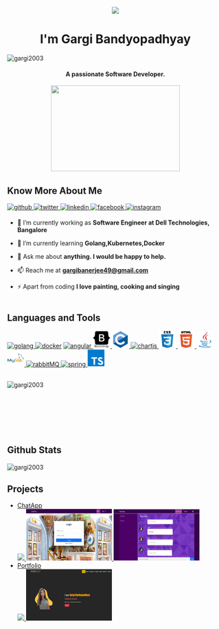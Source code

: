<p align="center"><img height="100px" src="https://raw.githubusercontent.com/gist/Prince-Shivaram/3ace2c813ca49546f3f5f20cd03a2d3e/raw/6058e76860d16ee29df949da3166b3653959318f/hello.gif"></p>
<h1 align="center"> I'm Gargi Bandyopadhyay</h1>
<img src="https://komarev.com/ghpvc/?username=gargi2003&label=Profile%20views&color=0e75b6&style=flat" alt="gargi2003" /> 
<h4 align="center">A passionate Software Developer.</h4>

<p align="center"> <img src="https://miro.medium.com/max/1100/1*qdAW1TjCN57h1lbuuzvchg.gif" height="200px" width="300px"/> </p>

<!-- <p align="left"> <a href="https://github.com/ryo-ma/github-profile-trophy"><img src="https://github-profile-trophy.vercel.app/?username=gargi2003" alt="gargi2003" /></a> </p> -->

 ## Know More About Me 

<div align="left">
<a href="https://github.com/Gargi2003/Gargi2003/" target="_blank">
<img src=https://img.shields.io/badge/github-%2324292e.svg?&style=for-the-badge&logo=github&logoColor=white alt=github style="margin-bottom: 5px;" />
</a>
<a href="https://twitter.com/" target="_blank">
<img src=https://img.shields.io/badge/twitter-%2300acee.svg?&style=for-the-badge&logo=twitter&logoColor=white alt=twitter style="margin-bottom: 5px;" />
</a>
<a href="https://linkedin.com/in/https://www.linkedin.com/in/gargi-bandyopadhyay-24338017a/" target="_blank">
<img src=https://img.shields.io/badge/linkedin-%231E77B5.svg?&style=for-the-badge&logo=linkedin&logoColor=white alt=linkedin style="margin-bottom: 5px;" />
</a>
<a href="https://www.facebook.com/" target="_blank">
<img src=https://img.shields.io/badge/facebook-%232E87FB.svg?&style=for-the-badge&logo=facebook&logoColor=white alt=facebook style="margin-bottom: 5px;" />
</a>
<a href="https://instagram.com/https://www.instagram.com/gargi.diya/" target="_blank">
<img src=https://img.shields.io/badge/instagram-%23000000.svg?&style=for-the-badge&logo=instagram&logoColor=white alt=instagram style="margin-bottom: 5px;" />
</a>  
</div>  

<p align="center">

- 🔭 I’m currently working as **Software Engineer at Dell Technologies, Bangalore**

- 🌱 I’m currently learning **Golang,Kubernetes,Docker**

- 💬 Ask me about **anything. I would be happy to help.**

- 📫 Reach me at **gargibanerjee49@gmail.com**

- ⚡ Apart from coding **I love painting, cooking and singing**
<br><br>
</p>


## Languages and Tools
<p align="left"> <a href="https://go.dev/" target="_blank" rel="noreferrer"> <img src="https://nepcodex.com/wp-content/uploads/2019/07/Golang-700x395.png" alt="golang" width="40" height="40"/> </a> 
<a href="https://www.docker.com/"> <img src="https://logos-world.net/wp-content/uploads/2021/02/Docker-Symbol.png"alt="docker" width="40" height="40"/></a>
<a href="https://angular.io" target="_blank" rel="noreferrer"> <img src="https://angular.io/assets/images/logos/angular/angular.svg" alt="angular" width="40" height="40"/> </a> <a href="https://getbootstrap.com" target="_blank" rel="noreferrer"> <img src="https://raw.githubusercontent.com/devicons/devicon/master/icons/bootstrap/bootstrap-plain-wordmark.svg" alt="bootstrap" width="40" height="40"/> </a> <a href="https://www.cprogramming.com/" target="_blank" rel="noreferrer"> <img src="https://raw.githubusercontent.com/devicons/devicon/master/icons/c/c-original.svg" alt="c" width="40" height="40"/> </a> <a href="https://www.chartjs.org" target="_blank" rel="noreferrer"> <img src="https://www.chartjs.org/media/logo-title.svg" alt="chartjs" width="40" height="40"/> </a> <a href="https://www.w3schools.com/css/" target="_blank" rel="noreferrer"> <img src="https://raw.githubusercontent.com/devicons/devicon/master/icons/css3/css3-original-wordmark.svg" alt="css3" width="40" height="40"/> </a> <a href="https://www.w3.org/html/" target="_blank" rel="noreferrer"> <img src="https://raw.githubusercontent.com/devicons/devicon/master/icons/html5/html5-original-wordmark.svg" alt="html5" width="40" height="40"/> </a> <a href="https://www.java.com" target="_blank" rel="noreferrer"> <img src="https://raw.githubusercontent.com/devicons/devicon/master/icons/java/java-original.svg" alt="java" width="40" height="40"/> </a> <a href="https://www.mysql.com/" target="_blank" rel="noreferrer"> <img src="https://raw.githubusercontent.com/devicons/devicon/master/icons/mysql/mysql-original-wordmark.svg" alt="mysql" width="40" height="40"/> </a> <a href="https://www.rabbitmq.com" target="_blank" rel="noreferrer"> <img src="https://www.vectorlogo.zone/logos/rabbitmq/rabbitmq-icon.svg" alt="rabbitMQ" width="40" height="40"/> </a> <a href="https://spring.io/" target="_blank" rel="noreferrer"> <img src="https://www.vectorlogo.zone/logos/springio/springio-icon.svg" alt="spring" width="40" height="40"/> </a> <a href="https://www.typescriptlang.org/" target="_blank" rel="noreferrer"> <img src="https://raw.githubusercontent.com/devicons/devicon/master/icons/typescript/typescript-original.svg" alt="typescript" width="40" height="40"/> 
 <br><br></a> 
</p>

<p><img align="left" src="https://github-readme-stats.vercel.app/api/top-langs?username=gargi2003&show_icons=true&locale=en&layout=compact" alt="gargi2003" />
<br>
<br><br>
<br><br>
<br>
<br></p> 
 
<!-- <p>&nbsp;<img align="left" src="https://github-readme-stats.vercel.app/api?username=gargi2003&show_icons=true&locale=en" alt="gargi2003" /></p> -->

## Github Stats

<p><img align="center" src="https://github-readme-streak-stats.herokuapp.com/?user=gargi2003&" alt="gargi2003" /></p> 

<!-- <p>&nbsp;<img align="left" src="https://github-readme-stats.vercel.app/api?username=gargi2003&show_icons=true&locale=en" alt="gargi2003" /></p> -->
 
## Projects
<div> 
<ul>
<li> <a href="https://realtime-chatapp-2003.netlify.app/"> ChatApp </a></li>

<a href="https://realtime-chatapp-2003.netlify.app/">
  <img src="https://github-readme-stats.vercel.app/api/pin/?username=Gargi2003&repo=Realtime-chat-application&theme=gruvbox&layout=compact">
  <img src="https://github.com/Gargi2003/Gargi2003/blob/main/Login-page.jpg" width="200px" height="120px"> 
  <img src="https://github.com/Gargi2003/Gargi2003/blob/main/chat-page.jpg" width="200px" height="120px">
</a>

<li> <a href="https://gargi-portfolio.netlify.app/"> Portfolio </a></li>

<a href="https://gargi-portfolio.netlify.app/">
  <img src="https://github-readme-stats.vercel.app/api/pin/?username=Gargi2003&repo=Portfolio&theme=solarized-light&layout=compact">
  <img src="https://github.com/Gargi2003/Gargi2003/blob/main/portfolio-home.jpg" width="200px" height="120px"> 
</a>
</ul>
</div>
